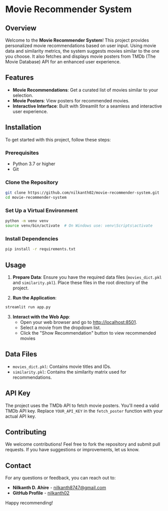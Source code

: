 

# Movie Recommender System

## Overview

Welcome to the **Movie Recommender System**! This project provides personalized movie recommendations based on user input. Using movie data and similarity metrics, the system suggests movies similar to the one you choose. It also fetches and displays movie posters from TMDb (The Movie Database) API for an enhanced user experience.

## Features

- **Movie Recommendations**: Get a curated list of movies similar to your selection.
- **Movie Posters**: View posters for recommended movies.
- **Interactive Interface**: Built with Streamlit for a seamless and interactive user experience.

## Installation

To get started with this project, follow these steps:

### Prerequisites

- Python 3.7 or higher
- Git

### Clone the Repository

```bash
git clone https://github.com/nilkanth02/movie-recommender-system.git
cd movie-recommender-system
```

### Set Up a Virtual Environment

```bash
python -m venv venv
source venv/bin/activate  # On Windows use: venv\Scripts\activate
```

### Install Dependencies

```bash
pip install -r requirements.txt
```

## Usage

1. **Prepare Data**: Ensure you have the required data files (`movies_dict.pkl` and `similarity.pkl`). Place these files in the root directory of the project.

2. **Run the Application**:

```bash
streamlit run app.py
```

3. **Interact with the Web App**:
   - Open your web browser and go to [http://localhost:8501](http://localhost:8501).
   - Select a movie from the dropdown list.
   - Click the "Show Recommendation" button to view recommended movies

## Data Files

- `movies_dict.pkl`: Contains movie titles and IDs.
- `similarity.pkl`: Contains the similarity matrix used for recommendations.

## API Key

The project uses the TMDb API to fetch movie posters. You'll need a valid TMDb API key. Replace `YOUR_API_KEY` in the `fetch_poster` function with your actual API key.

## Contributing

We welcome contributions! Feel free to fork the repository and submit pull requests. If you have suggestions or improvements, let us know.



## Contact

For any questions or feedback, you can reach out to:

- **Nilkanth D. Ahire** - [nilkanth8747@gmail.com](mailto:nilkanth8747@gmail.com)
- **GitHub Profile** - [nilkanth02](https://github.com/nilkanth02)

Happy recommending!



